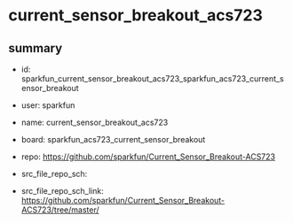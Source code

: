# current_sensor_breakout_acs723
 
## summary 
* id: sparkfun_current_sensor_breakout_acs723_sparkfun_acs723_current_sensor_breakout
* user: sparkfun
* name: current_sensor_breakout_acs723
* board: sparkfun_acs723_current_sensor_breakout
* repo: https://github.com/sparkfun/Current_Sensor_Breakout-ACS723



* src_file_repo_sch: 
* src_file_repo_sch_link: https://github.com/sparkfun/Current_Sensor_Breakout-ACS723/tree/master/




